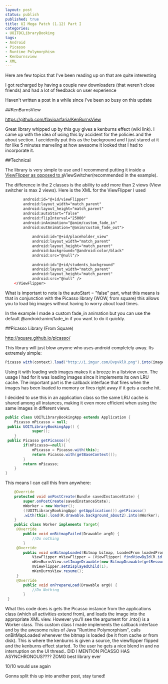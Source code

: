 ```yaml
---
layout: post
status: publish
published: true
title: UI Mega Patch (1.12) Part I
categories:
- UOITDCLibraryBooking
tags:
- Android
- Picasso
- Runtime Polymorphism
- Kenburnsview
- XML
---
```

Here are few topics that I've been reading up on that are quite
interesting

I got recharged by having a couple new downloaders (that weren't
close friends) and had a lot of feedback on user experience

Haven't written a post in a while since I've been so busy on this
update


##KenBurnsView

https://github.com/flavioarfaria/KenBurnsView

Great library whipped up by this guy gives a kenburns effect (wiki
link). I came up with the idea of using this by accident for the
policies and the about section. I accidently put this as the background
and I just stared at it for like 5 minutes marveling at how awesome it
looked that I had to incorporate it.

##Technical

The library is very simple to use and I recommend putting it inside a [ViewFlipper as opposed to
a](http://developer.android.com/reference/android/widget/ViewFlipper.html "viewflipper android dev link")ViewSwitcher(recommended
in the example).

The difference in the 2 classes is the ability to add more than 2 views
(View switcher is max 2 views). Here is the XML for the ViewFlipper I
used

```xml
        android:id="@+id/viewFlipper"
        android:layout_width="match_parent"
        android:layout_height="match_parent"
        android:autoStart="false"
        android:flipInterval="25000"
        android:inAnimation="@anim/custom_fade_in"
        android:outAnimation="@anim/custom_fade_out">
        
            android:id="@+id/placeholder_view"
            android:layout_width="match_parent"
            android:layout_height="match_parent"
            android:background="@android:color/black"
            android:src="@null"/>
        
            android:id="@+id/students_background"
            android:layout_width="match_parent"
            android:layout_height="match_parent"
            android:src="@null" />    
    </ViewFlipper>
```
What is important to note is the autoStart = "false" part, what this means is that in conjunction with the Picasso library (WOW, from square) this allows you to load big images without having to worry about load times.

In the example I made a custom fade_in animation but you can use the default @android:anim/fade_in if you want to do it quickly.

##Picasso Library (From Square)

http://square.github.io/picasso/

This library will just blow anyone who uses android completely away. Its extremely simple:

```java
Picasso with(context).load("http://i.imgur.com/DvpvklR.png").into(imageView);
```

Using it with loading web images makes it a breeze in a listview even. The usage I had for it was loading images since it implements its own LRU cache. The important part is the callback interface that fires when the images has been loaded to memory or fires right away if it gets a cache hit.

I decided to use this in an application class so the same LRU cache is shared among all instances, making it even more efficient when using the same images in different views.

```java
public class UOITLibraryBookingApp extends Application {
    Picasso mPicasso = null;
 public UOITLibraryBookingApp() {
            super();
    }
 public Picasso getPicasso(){
        if(mPicasso==null){
            mPicasso = Picasso.with(this);
            return Picasso.with(getBaseContext());
        }
        return mPicasso;
    }
}
```

This means I can call this from anywhere:

```java
    @Override
    protected void onPostCreate(Bundle savedInstanceState) {
        super.onPostCreate(savedInstanceState);
        mWorker = new Worker();
        ((UOITLibraryBookingApp) getApplication()).getPicasso()
        .with(this).load(R.drawable.background_about2).into(mWorker);
    }
    public class Worker implements Target{
     @Override
        public void onBitmapFailed(Drawable arg0) {
            //Do nothing
        }
     @Override
        public void onBitmapLoaded(Bitmap bitmap, LoadedFrom loadedFrom) {
            ViewFlipper mViewFlipper = (ViewFlipper) findViewById(R.id.viewFlipper);
            mKenBurnsView.setImageDrawable(new BitmapDrawable(getResources(), bitmap));
            mViewFlipper.setDisplayedChild(1);
            mKenBurnsView.resume();
     }
     @Override
        public void onPrepareLoad(Drawable arg0) {
            //Do Nothing
        }
 }
```

What this code does is gets the Picasso instance from the applications class (which all activities extend from), and loads the image into the appropriate XML view. However you'll see the argument for .into() is a Worker class. This custom class I made implements the callback interface and by the awesome rules of Java "Runtime Polymorphism", calls onBitMapLoaded whenever the bitmap is loaded (be it from cache or from disk). This is where the kenburns is given a source, the viewflipper flipped and the kenburns effect started. To the user he gets a nice blend in and no interruption on the UI thread.. DID I MENTION PICASSO HAS ASYNCHRONOUS???? ZOMG best library ever

10/10 would use again

Gonna split this up into another post, stay tuned!
